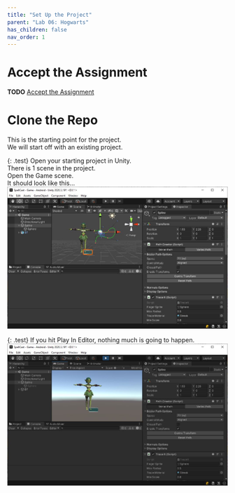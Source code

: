 ```yaml
---
title: "Set Up the Project"
parent: "Lab 06: Hogwarts"
has_children: false
nav_order: 1
---
```


# Accept the Assignment
**TODO** [Accept the Assignment](https://classroom.github.com/a/QUuHvaCy)

# Clone the Repo
This is the starting point for the project.\
We will start off with an existing project.

{: .test}
Open your starting project in Unity.\
There is 1 scene in the project.\
Open the Game scene.\
It should look like this...
![Starting Project](images/lab06/start.jpg "Starting Project")

{: .test}
If you hit Play In Editor, nothing much is going to happen.
![Starting Project](images/lab06/start2.jpg "Starting Project")


